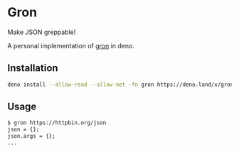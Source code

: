 # Gron

Make JSON greppable!


A personal implementation of [gron](https://github.com/tomnomnom/gron) in deno.

## Installation

```bash
deno install --allow-read --allow-net -fn gron https://deno.land/x/gron/cli.ts
```

## Usage

```bash
$ gron https://httpbin.org/json
json = {};
json.args = {};
...
```
